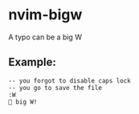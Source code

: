 # nvim-bigw
A typo can be a big W

## Example:
```
-- you forgot to disable caps lock
-- you go to save the file
:W
🙌 big W! 
```